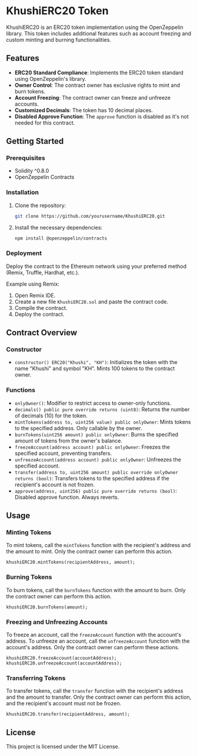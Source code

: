 # KhushiERC20 Token

KhushiERC20 is an ERC20 token implementation using the OpenZeppelin library. This token includes additional features such as account freezing and custom minting and burning functionalities.

## Features

- **ERC20 Standard Compliance**: Implements the ERC20 token standard using OpenZeppelin's library.
- **Owner Control**: The contract owner has exclusive rights to mint and burn tokens.
- **Account Freezing**: The contract owner can freeze and unfreeze accounts.
- **Customized Decimals**: The token has 10 decimal places.
- **Disabled Approve Function**: The `approve` function is disabled as it's not needed for this contract.

## Getting Started

### Prerequisites

- Solidity ^0.8.0
- OpenZeppelin Contracts

### Installation

1. Clone the repository:
   ```sh
   git clone https://github.com/yourusername/KhushiERC20.git
   ```

2. Install the necessary dependencies:
   ```sh
   npm install @openzeppelin/contracts
   ```

### Deployment

Deploy the contract to the Ethereum network using your preferred method (Remix, Truffle, Hardhat, etc.).

Example using Remix:
1. Open Remix IDE.
2. Create a new file `KhushiERC20.sol` and paste the contract code.
3. Compile the contract.
4. Deploy the contract.

## Contract Overview

### Constructor

- `constructor() ERC20("Khushi", "KH")`: Initializes the token with the name "Khushi" and symbol "KH". Mints 100 tokens to the contract owner.

### Functions

- `onlyOwner()`: Modifier to restrict access to owner-only functions.
- `decimals() public pure override returns (uint8)`: Returns the number of decimals (10) for the token.
- `mintTokens(address to, uint256 value) public onlyOwner`: Mints tokens to the specified address. Only callable by the owner.
- `burnTokens(uint256 amount) public onlyOwner`: Burns the specified amount of tokens from the owner's balance.
- `freezeAccount(address account) public onlyOwner`: Freezes the specified account, preventing transfers.
- `unfreezeAccount(address account) public onlyOwner`: Unfreezes the specified account.
- `transfer(address to, uint256 amount) public override onlyOwner returns (bool)`: Transfers tokens to the specified address if the recipient's account is not frozen.
- `approve(address, uint256) public pure override returns (bool)`: Disabled approve function. Always reverts.

## Usage

### Minting Tokens

To mint tokens, call the `mintTokens` function with the recipient's address and the amount to mint. Only the contract owner can perform this action.

```solidity
khushiERC20.mintTokens(recipientAddress, amount);
```

### Burning Tokens

To burn tokens, call the `burnTokens` function with the amount to burn. Only the contract owner can perform this action.

```solidity
khushiERC20.burnTokens(amount);
```

### Freezing and Unfreezing Accounts

To freeze an account, call the `freezeAccount` function with the account's address. To unfreeze an account, call the `unfreezeAccount` function with the account's address. Only the contract owner can perform these actions.

```solidity
khushiERC20.freezeAccount(accountAddress);
khushiERC20.unfreezeAccount(accountAddress);
```

### Transferring Tokens

To transfer tokens, call the `transfer` function with the recipient's address and the amount to transfer. Only the contract owner can perform this action, and the recipient's account must not be frozen.

```solidity
khushiERC20.transfer(recipientAddress, amount);
```

## License

This project is licensed under the MIT License.
